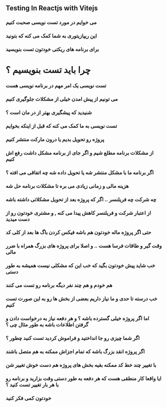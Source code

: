 ## Testing In Reactjs with Vitejs

### می خوایم در مورد تست نویسی صحبت کنیم

### این ریپازیتوری به شما کمک می کنه که بتونید

### برای برنامه های ریکتی خودتون تست بنویسید

# چرا باید تست بنویسیم ؟

### تست نویسی یک امر مهم در برنامه نویسی هست

### می تونیم از پیش امدن خیلی از مشکلات جلوگیری کنیم

### شنیدید که پیشگیری بهتر از در مان است ؟

### تست نویسی به ما کمک می کنه که قبل از اینکه بخوایم

### پروژه رو تحویل بدیم یا درون مارکت منتشر کنیم

### از مشکلات برنامه مطلع شیم و اگر جای از برنامه مشکل داشت رفع اش کنیم

### اگر برنامه ما با مشکل منتشر شه یا تحویل داده شه چه اتفاقی می افته ؟

### هزینه مالی و زمانی زیادی می بره تا مشکلات برنامه حل شه

### چه شرکت چه فریلنسر .. اگر که پروژه بعد از تحویل مشکلاتی داشته باشه

### از اعتبار شرکت و فریلنسر کاهش پیدا می کنه , و مشتری خودتون رو از دست میدید

### حتی اگر پروژه ماله خودتون هم باشه فیکس کردن باگ ها بعد از کلی کد

### وقت گیر و طاقات فرسا هست .. و اصلا برای پروژه های بزرگ همراه با ضرر مالی

### خب شاید پیش خودتون بگید که خب این که مشکلی نیست همیشه به طور دستی

### هم خودم و هم چند نفر دیگه برنامه رو تست می کنند

### خب درسته تا حدی و ما نیاز داریم بعضی از بخش ها رو به این صورت تست کنیم

### اما اگر پروژه خیلی گسترده باشه ؟ و هر دفعه نیاز به درخواست دادن و گرفتن اطلاعات باشه به طور مثال چی ؟

### اگر شما چیزی رو جا انداختید و فراموش کردید تست کنید چطور ؟

### اگر پروژه انقد بزرگ باشه که تمام اجزاش ممکنه به هم متصل باشند

### با تغییر چند خط کد ممکنه بقیه بخش های پروژه هم دست خوش تغییر شن

### ایا واقعا کار منطقی هست که هر دفعه به طور دستی وقت بزارید و برنامه رو با هر بار تغییر تست کنید ؟

### خودتون کمی فکر کنید
